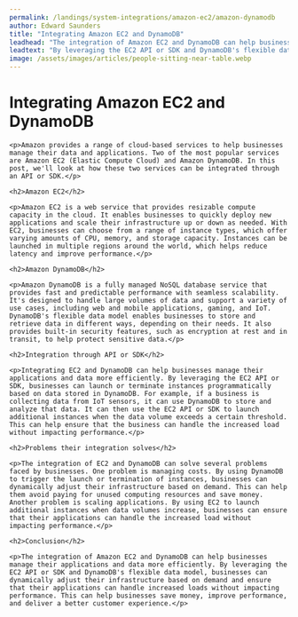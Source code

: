 ```yaml
---
permalink: /landings/system-integrations/amazon-ec2/amazon-dynamodb
author: Edward Saunders
title: "Integrating Amazon EC2 and DynamoDB"
leadhead: "The integration of Amazon EC2 and DynamoDB can help businesses manage their applications and data more efficiently"
leadtext: "By leveraging the EC2 API or SDK and DynamoDB's flexible data model, businesses can dynamically adjust their infrastructure based on demand and ensure that their applications can handle increased loads without impacting performance. This can help businesses save money, improve performance, and deliver a better customer experience."
image: /assets/images/articles/people-sitting-near-table.webp
---
```

<div class="arttext">	<h1>Integrating Amazon EC2 and DynamoDB</h1>

	<p>Amazon provides a range of cloud-based services to help businesses manage their data and applications. Two of the most popular services are Amazon EC2 (Elastic Compute Cloud) and Amazon DynamoDB. In this post, we'll look at how these two services can be integrated through an API or SDK.</p>

	<h2>Amazon EC2</h2>

	<p>Amazon EC2 is a web service that provides resizable compute capacity in the cloud. It enables businesses to quickly deploy new applications and scale their infrastructure up or down as needed. With EC2, businesses can choose from a range of instance types, which offer varying amounts of CPU, memory, and storage capacity. Instances can be launched in multiple regions around the world, which helps reduce latency and improve performance.</p>

	<h2>Amazon DynamoDB</h2>

	<p>Amazon DynamoDB is a fully managed NoSQL database service that provides fast and predictable performance with seamless scalability. It's designed to handle large volumes of data and support a variety of use cases, including web and mobile applications, gaming, and IoT. DynamoDB's flexible data model enables businesses to store and retrieve data in different ways, depending on their needs. It also provides built-in security features, such as encryption at rest and in transit, to help protect sensitive data.</p>

	<h2>Integration through API or SDK</h2>

	<p>Integrating EC2 and DynamoDB can help businesses manage their applications and data more efficiently. By leveraging the EC2 API or SDK, businesses can launch or terminate instances programmatically based on data stored in DynamoDB. For example, if a business is collecting data from IoT sensors, it can use DynamoDB to store and analyze that data. It can then use the EC2 API or SDK to launch additional instances when the data volume exceeds a certain threshold. This can help ensure that the business can handle the increased load without impacting performance.</p>

	<h2>Problems their integration solves</h2>

	<p>The integration of EC2 and DynamoDB can solve several problems faced by businesses. One problem is managing costs. By using DynamoDB to trigger the launch or termination of instances, businesses can dynamically adjust their infrastructure based on demand. This can help them avoid paying for unused computing resources and save money. Another problem is scaling applications. By using EC2 to launch additional instances when data volumes increase, businesses can ensure that their applications can handle the increased load without impacting performance.</p>

	<h2>Conclusion</h2>

	<p>The integration of Amazon EC2 and DynamoDB can help businesses manage their applications and data more efficiently. By leveraging the EC2 API or SDK and DynamoDB's flexible data model, businesses can dynamically adjust their infrastructure based on demand and ensure that their applications can handle increased loads without impacting performance. This can help businesses save money, improve performance, and deliver a better customer experience.</p>

</div>